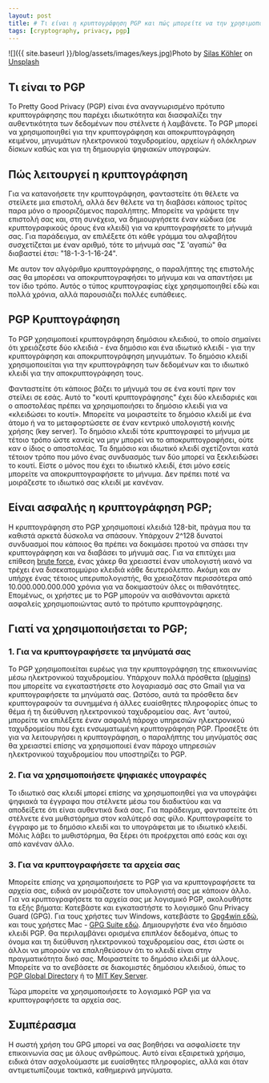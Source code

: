 ```yaml
---
layout: post
title: # Τι είναι η κρυπτογράφηση PGP και πώς μπορείτε να την χρησιμοποιήσετε
tags: [cryptography, privacy, pgp]
---
```

![]({{ site.baseurl }}/blog/assets/images/keys.jpg)Photo by [Silas Köhler](https://unsplash.com/@silas_crioco) on [Unsplash](https://unsplash.com)

## Τι είναι το PGP
Το Pretty Good Privacy (PGP) είναι ένα αναγνωρισμένο πρότυπο κρυπτογράφησης που παρέχει ιδιωτικότητα και διασφαλίζει την αυθεντικότητα των δεδομένων που στέλνετε ή λαμβάνετε. Το PGP μπορεί να χρησιμοποιηθεί για την κρυπτογράφηση και αποκρυπτογράφηση κειμένου, μηνυμάτων ηλεκτρονικού ταχυδρομείου, αρχείων ή ολόκληρων δίσκων καθώς και για τη δημιουργία ψηφιακών υπογραφών.
<!--more-->
## Πώς λειτουργεί η κρυπτογράφηση
Για να κατανοήσετε την κρυπτογράφηση, φανταστείτε ότι θέλετε να στείλετε μια επιστολή, αλλά δεν θέλετε να τη διαβάσει κάποιος τρίτος παρα μόνο ο προοριζόμενος παραλήπτης. Μπορείτε να γράψετε την επιστολή σας και, στη συνέχεια, να δημιουργήσετε έναν κώδικα (σε κρυπτογραφικούς όρους ένα κλειδί) για να κρυπτογραφήσετε το μήνυμά σας. Για παράδειγμα, αν επιλέξετε ότι κάθε γράμμα του αλφαβήτου συσχετίζεται με έναν αριθμό, τότε το μήνυμά σας "Σ 'αγαπώ" θα διαβαστεί έτσι: "18-1-3-1-16-24". 

Με αυτον τον αλγόριθμο κρυπτογράφησης, ο παραλήπτης της επιστολής σας θα μπορέσει να αποκρυπτογραφήσει το μήνυμα και να απαντήσει με τον ίδιο τρόπο. Αυτός ο τύπος κρυπτογραφίας είχε χρησιμοποιηθεί εδώ και πολλά χρόνια, αλλά παρουσιάζει πολλές ευπάθειες.

## PGP Κρυπτογράφηση
Το PGP χρησιμοποιεί κρυπτογράφηση δημόσιου κλειδιού, το οποίο σημαίνει ότι χρειάζεστε δύο κλειδιά - ένα δημόσιο και ένα ιδιωτικό κλειδί - για την κρυπτογράφηση και αποκρυπτογράφηση μηνυμάτων. Το δημόσιο κλειδί χρησιμοποιείται για την κρυπτογράφηση των δεδομένων και το ιδιωτικό κλειδί για την αποκρυπτογράφηση τους.

Φανταστείτε ότι κάποιος βάζει το μήνυμά του σε ένα κουτί πριν τον στείλει σε εσάς. Αυτό το "κουτί κρυπτογράφησης" έχει δύο κλειδαριές και ο αποστολέας πρέπει να χρησιμοποιήσει το δημόσιο κλειδί για να «κλειδώσει το κουτί». Μπορείτε να μοιραστείτε το δημόσιο κλειδί με ένα άτομο ή να το μεταφορτώσετε σε έναν κεντρικό υπολογιστή κοινής χρήσης (key server). Το δημόσιο κλειδί τότε κρυπτογραφεί το μήνυμα με τέτοιο τρόπο ώστε κανείς να μην μπορεί να το αποκρυπτογραφήσει, ούτε καν ο ίδιος ο αποστολέας. Τα δημόσιο και ιδιωτικό κλειδί σχετίζονται κατά τέτοιον τρόπο που μόνο ένας συνδυασμός των δύο μπορεί να ξεκλειδώσει το κουτί. Είστε ο μόνος που έχει το ιδιωτικό κλειδί, έτσι μόνο εσείς μπορείτε να αποκρυπτογραφήσετε το μήνυμα. Δεν πρέπει ποτέ να μοιράζεστε το ιδιωτικό σας κλειδί με κανέναν.

## Είναι ασφαλής η κρυπτογράφηση PGP;
Η κρυπτογράφηση στο PGP χρησιμοποιεί κλειδιά 128-bit, πράγμα που τα καθιστά αρκετά δύσκολα να σπάσουν. Υπάρχουν 2^128 δυνατοί συνδυασμοί που κάποιος θα πρέπει να δοκιμάσει προτού να σπάσει την κρυπτογράφηση και να διαβάσει το μήνυμά σας. Για να επιτύχει μια επίθεση [brute force](https://el.wikipedia.org/wiki/Brute-force_attack), ένας χάκερ θα χρειαστεί έναν υπολογιστή ικανό να τρέχει ένα δισεκατομμύριο κλειδιά κάθε δευτερόλεπτο. Ακόμη και αν υπήρχε ένας τέτοιος υπερυπολογιστής, θα χρειαζόταν περισσότερα από 10.000.000.000.000 χρόνια για να δοκιμαστούν όλες οι πιθανότητες. Επομένως, οι χρήστες με το PGP μπορούν να αισθάνονται αρκετά ασφαλείς χρησιμοποιώντας αυτό το πρότυπο κρυπτογράφησης. 

## Γιατί να χρησιμοποιήσεται το PGP;
### 1. Για να κρυπτογραφήσετε τα μηνύματά σας
Το PGP χρησιμοποιείται ευρέως για την κρυπτογράφηση της επικοινωνίας μέσω ηλεκτρονικού ταχυδρομείου. Υπάρχουν πολλά πρόσθετα ([plugins](https://flowcrypt.com/)) που μπορείτε να εγκαταστήσετε στο λογαριασμό σας στο Gmail για να κρυπτογραφήσετε τα μηνύματά σας. Ωστόσο, αυτά τα πρόσθετα δεν κρυπτογραφούν τα συνημμένα ή άλλες ευαίσθητες πληροφορίες όπως το θέμα ή τη διεύθυνση ηλεκτρονικού ταχυδρομείου σας. Αντ 'αυτού, μπορείτε να επιλέξετε έναν ασφαλή πάροχο υπηρεσιών ηλεκτρονικού ταχυδρομείου που έχει ενσωματωμένη κρυπτογράφηση PGP. Προσέξτε ότι για να λειτουργήσει η κρυπτογράφηση, ο παραλήπτης του μηνύματός σας θα χρειαστεί επίσης να χρησιμοποιεί έναν πάροχο υπηρεσιών ηλεκτρονικού ταχυδρομείου που υποστηρίζει το PGP.

### 2. Για να χρησιμοποιήσετε ψηφιακές υπογραφές
Το ιδιωτικό σας κλειδί μπορεί επίσης να χρησιμοποιηθεί για να υπογράψει ψηφιακά τα έγγραφα που στέλνετε μέσω του διαδικτύου και να αποδείξετε ότι είναι αυθεντικά δικά σας. Για παράδειγμα, φανταστείτε ότι στέλνετε ένα μυθιστόρημα στον καλύτερό σας φίλο. Κρυπτογραφείτε το έγγραφο με το δημόσιο κλειδί και το υπογράφεται με το ιδιωτικό κλειδί. Μόλις λάβει το μυθιστόρημα, θα ξέρει ότι προέρχεται από εσάς και οχι από κανέναν άλλο. 

### 3. Για να κρυπτογραφήσετε τα αρχεία σας
Μπορείτε επίσης να χρησιμοποιήσετε το PGP για να κρυπτογραφήσετε τα αρχεία σας, ειδικά αν μοιράζεστε τον υπολογιστή σας με κάποιον άλλο. Για να κρυπτογραφήσετε τα αρχεία σας με λογισμικό PGP, ακολουθήστε τα εξής βήματα:
Κατεβάστε και εγκαταστήστε το λογισμικό Gnu Privacy Guard (GPG). Για τους χρήστες των Windows, κατεβάστε το [Gpg4win εδώ](https://www.gpg4win.org/index.html), και τους χρήστες Mac - [GPG Suite εδώ](https://gpgtools.org/).
Δημιουργήστε ένα νέο δημόσιο κλειδί PGP. Θα περιλαμβάνει ορισμένα επιπλέον δεδομένα, όπως το όνομα και τη διεύθυνση ηλεκτρονικού ταχυδρομείου σας, έτσι ώστε οι άλλοι να μπορούν να επαληθεύσουν ότι το κλειδί είναι στην πραγματικότητα δικό σας.
Μοιραστείτε το δημόσιο κλειδί με άλλους. Μπορείτε να το ανεβάσετε σε διακομιστές δημόσιου κλειδιού, όπως το [PGP Global Directory](http://keyserver.pgp.com/vkd/GetWelcomeScreen.event) ή το [MIT Key Server](http://pgp.mit.edu/).

Τώρα μπορείτε να χρησιμοποιήσετε το λογισμικό PGP για να κρυπτογραφήσετε τα αρχεία σας.

## Συμπέρασμα
Η σωστή χρήση του GPG μπορεί να σας βοηθήσει να ασφαλίσετε την επικοινωνία σας με άλους ανθρώπους. Αυτό είναι εξαιρετικά χρήσιμο, ειδικά όταν ασχολούμαστε με ευαίσθητες πληροφορίες, αλλά και όταν αντιμετωπίζουμε τακτικά, καθημερινά μηνύματα.


